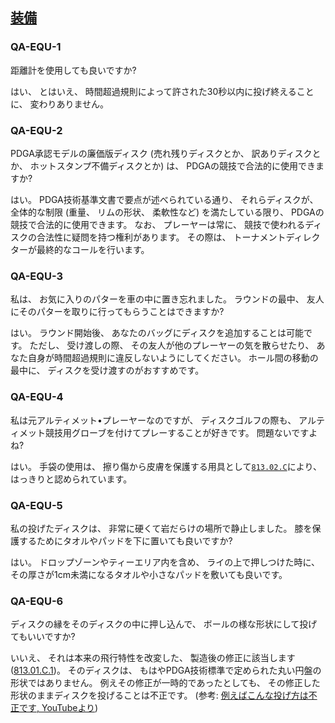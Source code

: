 ## [装備](813)

### QA-EQU-1
距離計を使用しても良いですか?

はい、
とはいえ、
時間超過規則によって許された30秒以内に投げ終えることに、
変わりありません。

### QA-EQU-2
PDGA承認モデルの廉価版ディスク
(売れ残りディスクとか、
訳ありディスクとか、
ホットスタンプ不備ディスクとか)
は、
PDGAの競技で合法的に使用できますか?

はい。
PDGA技術基準文書で要点が述べられている通り、
それらディスクが、
全体的な制限
(重量、
リムの形状、
柔軟性など)
を満たしている限り、
PDGAの競技で合法的に使用できます。
なお、
プレーヤーは常に、
競技で使われるディスクの合法性に疑問を持つ権利があります。
その際は、
トーナメントディレクターが最終的なコールを行います。

### QA-EQU-3
私は、
お気に入りのパターを車の中に置き忘れました。
ラウンドの最中、
友人にそのパターを取りに行ってもらうことはできますか?

はい。
ラウンド開始後、
あなたのバッグにディスクを追加することは可能です。
ただし、
受け渡しの際、
その友人が他のプレーヤーの気を散らせたり、
あなた自身が時間超過規則に違反しないようにしてください。
ホール間の移動の最中に、
ディスクを受け渡すのがおすすめです。

### QA-EQU-4
私は元アルティメット•プレーヤーなのですが、
ディスクゴルフの際も、
アルティメット競技用グローブを付けてプレーすることが好きです。
問題ないですよね?

はい。
手袋の使用は、
擦り傷から皮膚を保護する用具として[`813.02.C`](81302)により、
はっきりと認められています。

### QA-EQU-5
私の投げたディスクは、
非常に硬くて岩だらけの場所で静止しました。
膝を保護するためにタオルやパッドを下に置いても良いですか?

はい。
ドロップゾーンやティーエリア内を含め、
ライの上で押しつけた時に、
その厚さが1cm未満になるタオルや小さなパッドを敷いても良いです。

### QA-EQU-6
ディスクの縁をそのディスクの中に押し込んで、
ボールの様な形状にして投げてもいいですか?

いいえ、
それは本来の飛行特性を改変した、
製造後の修正に該当します([813.01.C.1](81301))。
そのディスクは、
もはやPDGA技術標準で定められた丸い円盤の形状ではありません。
例えその修正が一時的であったとしても、
その修正した形状のままディスクを投げることは不正です。
(参考: [例えばこんな投げ方は不正です, YouTubeより](https://youtu.be/dJJMnb-E7P0))
